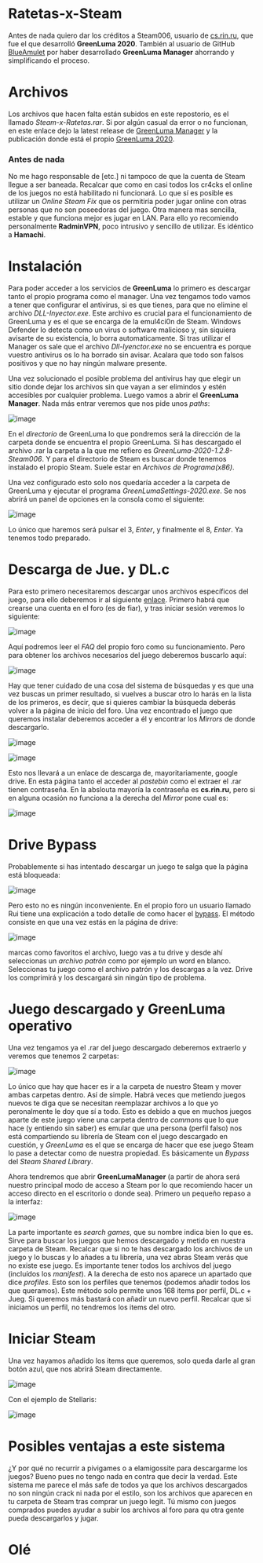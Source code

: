 # Ratetas-x-Steam

Antes de nada quiero dar los créditos a Steam006, usuario de [cs.rin.ru](https://cs.rin.ru/forum/), que fue el que desarrolló **GreenLuma 2020**. También al usuario de GitHub [BlueAmulet](https://github.com/BlueAmulet) por haber desarrollado **GreenLuma Manager** ahorrando y simplificando el proceso. 


# Archivos

Los archivos que hacen falta están subidos en este repostorio, es el llamado _Steam-x-Ratetas.rar_. Si por algún casual da error o no funcionan, en este enlace dejo la latest release de [GreenLuma Manager](https://github.com/BlueAmulet/GreenLuma-2020-Manager/releases/tag/v1.3.8.7) y la publicación donde está el propio [GreenLuma 2020](https://cs.rin.ru/forum/viewtopic.php?f=29&t=103709).

### Antes de nada

No me hago responsable de [etc.] ni tampoco de que la cuenta de Steam llegue a ser baneada. Recalcar que como en casi todos los cr4cks el online de los juegos no está habilitado ni funcionará. Lo que sí es posible es utilizar un _Online Steam Fix_ que os permitiría poder jugar online con otras personas que no son poseedoras del juego. Otra manera mas sencilla, estable y que funciona mejor es jugar en LAN. Para ello yo recomiendo personalmente **RadminVPN**, poco intrusivo y sencillo de utilizar. Es idéntico a **Hamachi**.


# Instalación

Para poder acceder a los servicios de **GreenLuma** lo primero es descargar tanto el propio programa como el manager. Una vez tengamos todo vamos a tener que configurar el antivirus, si es que tienes, para que no elimine el archivo _DLL-Inyector.exe_. Este archivo es crucial para el funcionamiento de GreenLuma y es el que se encarga de la emul4ci0n de Steam. Windows Defender lo detecta como un virus o software malicioso y, sin siquiera avisarte de su existencia, lo borra automaticamente. Si tras utilizar el Manager os sale que el archivo _Dll-Iyenctor.exe_ no se encuentra es porque vuestro antivirus os lo ha borrado sin avisar. Acalara que todo son falsos positivos y que no hay ningún malware presente.

Una vez solucionado el posible problema del antivirus hay que elegir un sitio donde dejar los archivos sin que vayan a ser elimindos y estén accesibles por cualquier problema. Luego vamos a abrir el **GreenLuma Manager**. Nada más entrar veremos que nos pide unos _paths_:

![image](https://user-images.githubusercontent.com/38992221/172468309-042134db-69ea-4bc8-8017-6615c43fc183.png)

En el _directorio_ de GreenLuma lo que pondremos será la dirección de la carpeta donde se encuentra el propio GreenLuma. Si has descargado el archivo .rar la carpeta a la que me refiero es _GreenLuma-2020-1.2.8-Steam006_. Y para el directorio de Steam es buscar donde tenemos instalado el propio Steam. Suele estar en _Archivos de Programa(x86)_.

Una vez configurado esto solo nos quedaría acceder a la carpeta de GreenLuma y ejecutar el programa _GreenLumaSettings-2020.exe_. Se nos abrirá un panel de opciones en la consola como el siguiente:

![image](https://user-images.githubusercontent.com/38992221/172469408-757503dd-5493-40c4-9910-81e72648927d.png)

Lo único que haremos será pulsar el 3, _Enter_, y finalmente el 8, _Enter_. Ya tenemos todo preparado.

# Descarga de Jue. y DL.c

Para esto primero necesitaremos descargar unos archivos específicos del juego, para ello deberemos ir al siguiente [enlace](https://cs.rin.ru/forum/viewforum.php?f=22). Primero habrá que crearse una cuenta en el foro (es de fiar), y tras iniciar sesión veremos lo siguiente:

![image](https://user-images.githubusercontent.com/38992221/172470532-22cddffe-af62-4cbb-992a-4d574e657a99.png)

Aquí podremos leer el _FAQ_ del propio foro como su funcionamiento. Pero para obtener los archivos necesarios del juego deberemos buscarlo aquí:

![image](https://user-images.githubusercontent.com/38992221/172470720-03305b36-efd8-42a3-9e4a-d173567233cd.png)

Hay que tener cuidado de una cosa del sistema de búsquedas y es que una vez buscas un primer resultado, si vuelves a buscar otro lo harás en la lista de los primeros, es decir, que si quieres cambiar la búsqueda deberás volver a la página de inicio del foro. Una vez encontrado el juego que queremos instalar deberemos acceder a él y encontrar los _Mirrors_ de donde descargarlo. 

![image](https://user-images.githubusercontent.com/38992221/172471181-b53f26ce-b822-4758-aae1-9e50b475df9a.png)

![image](https://user-images.githubusercontent.com/38992221/172471215-8d4da699-edc3-4d4e-a7f5-273c89efa78e.png)

Esto nos llevará a un enlace de descarga de, mayoritariamente, google drive. En esta página tanto el acceder al _pastebin_ como el extraer el .rar tienen contraseña. En la abslouta mayoría la contraseña es **cs.rin.ru**, pero si en alguna ocasión no funciona a la derecha del _Mirror_ pone cual es:

![image](https://user-images.githubusercontent.com/38992221/172471500-5f9bbd7f-7f08-44c8-b6dc-c19c6d235f38.png)

# Drive Bypass

Probablemente si has intentado descargar un juego te salga que la página está bloqueada:

![image](https://user-images.githubusercontent.com/38992221/172471938-126b0bec-44d7-40d6-b5e9-d76844ee4b6f.png)

Pero esto no es ningún inconveniente. En el propio foro un usuario llamado Rui tiene una explicación a todo detalle de como hacer el [bypass](https://cs.rin.ru/forum/viewtopic.php?p=2490111#p2490111). El método consiste en que una vez estás en la página de drive:

![image](https://user-images.githubusercontent.com/38992221/172472268-16e52b6b-ed1f-4abe-90ef-35aca403359f.png)
 
marcas como favoritos el archivo, luego vas a tu drive y desde ahí seleccionas un _archivo patrón_ como por ejemplo un word en blanco. Seleccionas tu juego como el archivo patrón y los descargas a la vez. Drive los comprimirá y los descargará sin ningún tipo de problema.

# Juego descargado y GreenLuma operativo

Una vez tengamos ya el .rar del juego descargado deberemos extraerlo y veremos que tenemos 2 carpetas:

![image](https://user-images.githubusercontent.com/38992221/172473154-cd2966c5-0782-4a01-bf0d-2c8dee545d56.png)

Lo único que hay que hacer es ir a la carpeta de nuestro Steam y mover ambas carpetas dentro. Así de simple. Habrá veces que metiendo juegos nuevos te diga que se necesitan reemplazar archivos a lo que yo peronalmente le doy que sí a todo. Esto es debido a que en muchos juegos aparte de este juego viene una carpeta dentro de _commons_ que lo que hace (y entiendo sin saber) es emular que una persona (perfil falso) nos está compartiendo su librería de Steam con el juego descargado en cuestión, y _GreenLuma_ es el que se encarga de hacer que ese juego Steam lo pase a detectar como de nuestra propiedad. Es básicamente un _Bypass_ del _Steam Shared Library_. 

Ahora tendremos que abrir **GreenLumaManager** (a partir de ahora será nuestro principal modo de acceso a Steam por lo que recomiendo hacer un acceso directo en el escritorio o donde sea). Primero un pequeño repaso a la interfaz:

![image](https://user-images.githubusercontent.com/38992221/172474584-664b0d9d-0006-4d46-89e4-78a5ce7c68c0.png)

La parte importante es _search games_, que su nombre indica bien lo que es. Sirve para buscar los juegos que hemos descargado y metido en nuestra carpeta de Steam. Recalcar que si no te has descargado los archivos de un juego y lo buscas y lo añades a tu librería, una vez abras Steam verás que no existe ese juego. Es importante tener todos los archivos del juego (incluídos los _manifest_). A la derecha de esto nos aparece un apartado que dice _profiles_. Esto son los perfiles que tenemos (podemos añadir todos los que queramos). Este método solo permite unos 168 items por perfil, DL.c + Jueg. Si queremos más bastará con añadir un nuevo perfil. Recalcar que si iniciamos un perfil, no tendremos los items del otro.

# Iniciar Steam

Una vez hayamos añadido los items que queremos, solo queda darle al gran botón azul, que nos abrirá Steam directamente. 

![image](https://user-images.githubusercontent.com/38992221/172476785-aa7f185f-c38e-4582-9735-8ff8402247d7.png)

Con el ejemplo de Stellaris:

![image](https://user-images.githubusercontent.com/38992221/172476962-daeeefdc-b0e6-44ee-b376-c77508b11e79.png)

# Posibles ventajas a este sistema

¿Y por qué no recurrir a pivigames o a elamigossite para descargarme los juegos? Bueno pues no tengo nada en contra que decir la verdad. Este sistema me parece el más safe de todos ya que los archivos descargados no son ningún crack ni nada por el estilo, son los archivos que aparecen en tu carpeta de Steam tras comprar un juego legit. Tú mismo con juegos comprados puedes ayudar a subir los archivos al foro para qu otra gente pueda descargarlos y jugar.


# Olé


